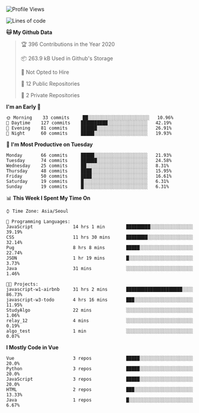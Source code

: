 <!--START_SECTION:waka-->
![Profile Views](http://img.shields.io/badge/Profile%20Views-165-blue)

![Lines of code](https://img.shields.io/badge/From%20Hello%20World%20I%27ve%20Written-34.4%20million%20lines%20of%20code-blue)

**🐱 My Github Data** 

> 🏆 396 Contributions in the Year 2020
 > 
> 📦 263.9 kB Used in Github's Storage 
 > 
> 🚫 Not Opted to Hire
 > 
> 📜 12 Public Repositories
 > 
> 🔑 2 Private Repositories 

**I'm an Early 🐤** 

```text
🌞 Morning    33 commits     ██░░░░░░░░░░░░░░░░░░░░░░░   10.96% 
🌆 Daytime    127 commits    ██████████░░░░░░░░░░░░░░░   42.19% 
🌃 Evening    81 commits     ██████░░░░░░░░░░░░░░░░░░░   26.91% 
🌙 Night      60 commits     █████░░░░░░░░░░░░░░░░░░░░   19.93%

```
📅 **I'm Most Productive on Tuesday** 

```text
Monday       66 commits     █████░░░░░░░░░░░░░░░░░░░░   21.93% 
Tuesday      74 commits     ██████░░░░░░░░░░░░░░░░░░░   24.58% 
Wednesday    25 commits     ██░░░░░░░░░░░░░░░░░░░░░░░   8.31% 
Thursday     48 commits     ████░░░░░░░░░░░░░░░░░░░░░   15.95% 
Friday       50 commits     ████░░░░░░░░░░░░░░░░░░░░░   16.61% 
Saturday     19 commits     █░░░░░░░░░░░░░░░░░░░░░░░░   6.31% 
Sunday       19 commits     █░░░░░░░░░░░░░░░░░░░░░░░░   6.31%

```


📊 **This Week I Spent My Time On** 

```text
⌚︎ Time Zone: Asia/Seoul

💬 Programming Languages: 
JavaScript               14 hrs 1 min        █████████░░░░░░░░░░░░░░░░   39.19% 
CSS                      11 hrs 30 mins      ████████░░░░░░░░░░░░░░░░░   32.14% 
Pug                      8 hrs 8 mins        █████░░░░░░░░░░░░░░░░░░░░   22.74% 
JSON                     1 hr 19 mins        █░░░░░░░░░░░░░░░░░░░░░░░░   3.73% 
Java                     31 mins             ░░░░░░░░░░░░░░░░░░░░░░░░░   1.46%

🐱‍💻 Projects: 
javascript-w1-airbnb     31 hrs 2 mins       █████████████████████░░░░   86.73% 
javascript-w3-todo       4 hrs 16 mins       ███░░░░░░░░░░░░░░░░░░░░░░   11.95% 
StudyAlgo                22 mins             ░░░░░░░░░░░░░░░░░░░░░░░░░   1.06% 
relay_12                 4 mins              ░░░░░░░░░░░░░░░░░░░░░░░░░   0.19% 
algo_test                1 min               ░░░░░░░░░░░░░░░░░░░░░░░░░   0.07%

```

**I Mostly Code in Vue** 

```text
Vue                      3 repos             █████░░░░░░░░░░░░░░░░░░░░   20.0% 
Python                   3 repos             █████░░░░░░░░░░░░░░░░░░░░   20.0% 
JavaScript               3 repos             █████░░░░░░░░░░░░░░░░░░░░   20.0% 
HTML                     2 repos             ███░░░░░░░░░░░░░░░░░░░░░░   13.33% 
Java                     1 repos             █░░░░░░░░░░░░░░░░░░░░░░░░   6.67%

```



<!--END_SECTION:waka-->
